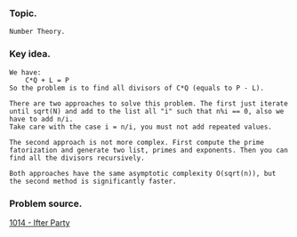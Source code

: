 ### Topic.

    Number Theory.

### Key idea.

    We have:
        C*Q + L = P
    So the problem is to find all divisors of C*Q (equals to P - L).

    There are two approaches to solve this problem. The first just iterate until sqrt(N) and add to the list all "i" such that n%i == 0, also we have to add n/i.
    Take care with the case i = n/i, you must not add repeated values.

    The second approach is not more complex. First compute the prime fatorization and generate two list, primes and exponents. Then you can find all the divisors recursively.

    Both approaches have the same asymptotic complexity O(sqrt(n)), but the second method is significantly faster.

### Problem source.

  [1014 - Ifter Party](http://lightoj.com/volume_showproblem.php?problem=1014)
